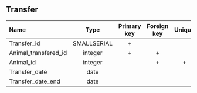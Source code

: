 ## Transfer

|Name|Type|Primary key|Foreign key|Unique|Integrity constraints|Null/not null|
|:----|:----:|:-----------:|:-----------:|:------:|:----------------------:|:------:|
|Transfer_id|SMALLSERIAL|+| | | ||
|Animal_transfered_id|integer |+|+ | | ||
|Animal_id|integer||+|+ | ||
|Transfer_date|date||||| not null|
|Transfer_date_end|date||||| not null|

